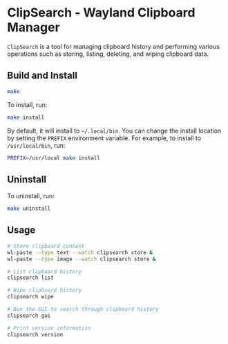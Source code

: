 # ClipSearch - Wayland Clipboard Manager

`ClipSearch` is a tool for managing clipboard history and performing various operations such as storing, listing, deleting, and wiping clipboard data.

## Build and Install

```bash
make
```

To install, run:

```bash
make install
```

By default, it will install to `~/.local/bin`. You can change the install location by setting the `PREFIX` environment variable. For example, to install to `/usr/local/bin`, run:

```bash
PREFIX=/usr/local make install
```

## Uninstall

To uninstall, run:

```bash
make uninstall
```

## Usage

```bash
# Store clipboard content
wl-paste --type text --watch clipsearch store &
wl-paste --type image --watch clipsearch store &

# List clipboard history
clipsearch list

# Wipe clipboard history
clipsearch wipe

# Run the GUI to search through clipboard history
clipsearch gui

# Print version information
clipsearch version
```
